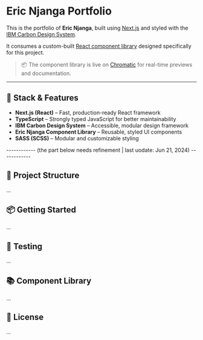 # Eric Njanga Portfolio

This is the portfolio of **Eric Njanga**, built using [Next.js](https://nextjs.org/) and styled with the [IBM Carbon Design System](https://carbondesignsystem.com/).

It consumes a custom-built [React component library](https://github.com/ericnjanga/enjanga-next-3-components-lib) designed specifically for this project.

> 📦 The component library is live on [Chromatic](https://www.chromatic.com/library?appId=6856ac512f4faa67a7d9c5c2) for real-time previews and documentation.

---

## 🚀 Stack & Features

- **Next.js (React)** – Fast, production-ready React framework
- **TypeScript** – Strongly typed JavaScript for better maintainability
- **IBM Carbon Design System** – Accessible, modular design framework
- **Eric Njanga Component Library** – Reusable, styled UI components
- **SASS (SCSS)** – Modular and customizable styling

------------ (the part below needs refinement | last uodate: Jun 21, 2024) ------------

## 📁 Project Structure

...

## 📦 Getting Started

...

## 🧪 Testing

...

## 📚 Component Library

...

## 📄 License

...

